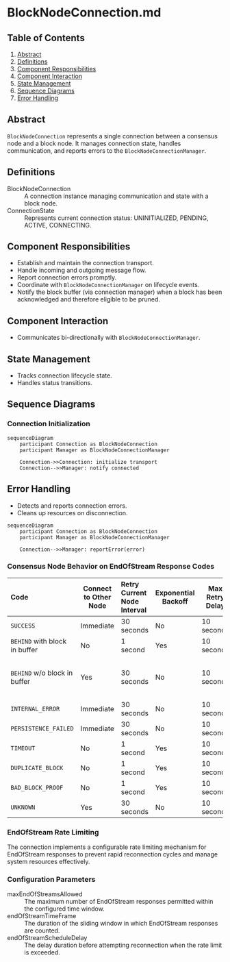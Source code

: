 # BlockNodeConnection.md

## Table of Contents

1. [Abstract](#abstract)
2. [Definitions](#definitions)
3. [Component Responsibilities](#component-responsibilities)
4. [Component Interaction](#component-interaction)
5. [State Management](#state-management)
6. [Sequence Diagrams](#sequence-diagrams)
7. [Error Handling](#error-handling)

## Abstract

`BlockNodeConnection` represents a single connection between a consensus node and a block node.
It manages connection state, handles communication, and reports errors to the `BlockNodeConnectionManager`.

## Definitions

<dl>
<dt>BlockNodeConnection</dt>
<dd>A connection instance managing communication and state with a block node.</dd>

<dt>ConnectionState</dt>
<dd>Represents current connection status: UNINITIALIZED, PENDING, ACTIVE, CONNECTING.</dd>
</dl>

## Component Responsibilities

- Establish and maintain the connection transport.
- Handle incoming and outgoing message flow.
- Report connection errors promptly.
- Coordinate with `BlockNodeConnectionManager` on lifecycle events.
- Notify the block buffer (via connection manager) when a block has been acknowledged and therefore eligible to be
  pruned.

## Component Interaction

- Communicates bi-directionally with `BlockNodeConnectionManager`.

## State Management

- Tracks connection lifecycle state.
- Handles status transitions.

## Sequence Diagrams

### Connection Initialization

```mermaid
sequenceDiagram
    participant Connection as BlockNodeConnection
    participant Manager as BlockNodeConnectionManager

    Connection->>Connection: initialize transport
    Connection-->>Manager: notify connected
```

## Error Handling

- Detects and reports connection errors.
- Cleans up resources on disconnection.

```mermaid
sequenceDiagram
    participant Connection as BlockNodeConnection
    participant Manager as BlockNodeConnectionManager

    Connection-->>Manager: reportError(error)
```

### Consensus Node Behavior on EndOfStream Response Codes

| Code                            | Connect to Other Node | Retry Current Node Interval | Exponential Backoff | Max Retry Delay |                                          Special Behaviour                                          |
|:--------------------------------|-----------------------|:----------------------------|---------------------|-----------------|-----------------------------------------------------------------------------------------------------|
| `SUCCESS`                       | Immediate             | 30 seconds                  | No                  | 10 seconds      |                                                                                                     |
| `BEHIND` with block in buffer   | No                    | 1 second                    | Yes                 | 10 seconds      |                                                                                                     |
| `BEHIND` w/o block in buffer    | Yes                   | 30 seconds                  | No                  | 10 seconds      | CN sends `EndStream.TOO_FAR_BEHIND` to indicate the BN to look for the block from other Block Nodes |
| `INTERNAL_ERROR`                | Immediate             | 30 seconds                  | No                  | 10 seconds      |                                                                                                     |
| `PERSISTENCE_FAILED`            | Immediate             | 30 seconds                  | No                  | 10 seconds      |                                                                                                     |
| `TIMEOUT`                       | No                    | 1 second                    | Yes                 | 10 seconds      |                                                                                                     |
| `DUPLICATE_BLOCK`               | No                    | 1 second                    | Yes                 | 10 seconds      |                                                                                                     |
| `BAD_BLOCK_PROOF`               | No                    | 1 second                    | Yes                 | 10 seconds      |                                                                                                     |
| `UNKNOWN`                       | Yes                   | 30 seconds                  | No                  | 10 seconds      |                                                                                                     |

### EndOfStream Rate Limiting

The connection implements a configurable rate limiting mechanism for EndOfStream responses to prevent rapid reconnection cycles and manage system resources effectively.

### Configuration Parameters

<dl>
<dt>maxEndOfStreamsAllowed</dt>
<dd>The maximum number of EndOfStream responses permitted within the configured time window.</dd>

<dt>endOfStreamTimeFrame</dt>
<dd>The duration of the sliding window in which EndOfStream responses are counted.</dd>

<dt>endOfStreamScheduleDelay</dt>
<dd>The delay duration before attempting reconnection when the rate limit is exceeded.</dd>
</dl>
